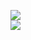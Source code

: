 [![](https://img.shields.io/badge/Made%20With-Github%20Spray-lightgrey.svg?style=for-the-badge&logo=github)](https://github.com/Annihil/github-spray#28766)  
[![](https://i.imgur.com/2DrTn0Z.gif)](https://github.com/Annihil/github-spray)
